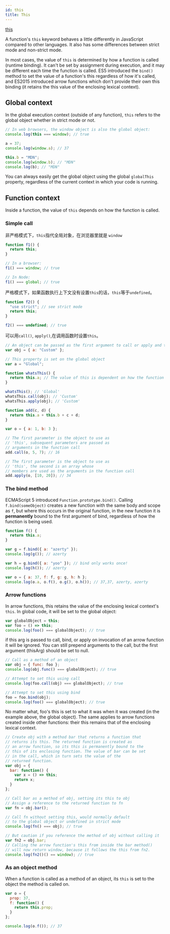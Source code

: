 ```yaml
---
id: this
title: This
---
```


[this](https://developer.mozilla.org/en-US/docs/Web/JavaScript/Reference/Operators/this)

A function's `this` keyword behaves a little differently in JavaScript compared to other languages. It also has some differences between strict mode and non-strict mode.

In most cases, the value of `this` is determined by how a function is called (runtime binding). It can't be set by assignment during execution, and it may be different each time the function is called. ES5 introduced the `bind()` method to set the value of a function's this regardless of how it's called, and ES2015 introduced arrow functions which don't provide their own this binding (it retains the this value of the enclosing lexical context).

## Global context

In the global execution context (outside of any function), `this` refers to the global object whether in strict mode or not.

```javascript
// In web browsers, the window object is also the global object:
console.log(this === window); // true

a = 37;
console.log(window.a); // 37

this.b = "MDN";
console.log(window.b); // "MDN"
console.log(b); // "MDN"
```

You can always easily get the global object using the global `globalThis` property, regardless of the current context in which your code is running.

## Function context

Inside a function, the value of `this` depends on how the function is called.

### Simple call

非严格模式下，`this`指代全局对象，在浏览器里就是 `window`

```javascript
function f1() {
  return this;
}

// In a browser:
f1() === window; // true

// In Node:
f1() === global; // true
```

严格模式下，如果函数执行上下文没有设置`this`的话，`this`等于`undefined`。

```javascript
function f2() {
  "use strict"; // see strict mode
  return this;
}

f2() === undefined; // true
```

可以用`call()`, `apply()`,在调用函数时设置`this`。

```javascript
// An object can be passed as the first argument to call or apply and this will be bound to it.
var obj = { a: "Custom" };

// This property is set on the global object
var a = "Global";

function whatsThis() {
  return this.a; // The value of this is dependent on how the function is called
}

whatsThis(); // 'Global'
whatsThis.call(obj); // 'Custom'
whatsThis.apply(obj); // 'Custom'

function add(c, d) {
  return this.a + this.b + c + d;
}

var o = { a: 1, b: 3 };

// The first parameter is the object to use as
// 'this', subsequent parameters are passed as
// arguments in the function call
add.call(o, 5, 7); // 16

// The first parameter is the object to use as
// 'this', the second is an array whose
// members are used as the arguments in the function call
add.apply(o, [10, 20]); // 34
```

### The bind method

ECMAScript 5 introduced `Function.prototype.bind()`. Calling `f.bind(someObject)` creates a new function with the same body and scope as `f`, but where this occurs in the original function, in the new function it is **permanently** bound to the first argument of bind, regardless of how the function is being used.

```javascript
function f() {
  return this.a;
}

var g = f.bind({ a: "azerty" });
console.log(g()); // azerty

var h = g.bind({ a: "yoo" }); // bind only works once!
console.log(h()); // azerty

var o = { a: 37, f: f, g: g, h: h };
console.log(o.a, o.f(), o.g(), o.h()); // 37,37, azerty, azerty
```

### Arrow functions

In arrow functions, this retains the value of the enclosing lexical context's `this`. In global code, it will be set to the global object:

```javascript
var globalObject = this;
var foo = () => this;
console.log(foo() === globalObject); // true
```

if this arg is passed to call, bind, or apply on invocation of an arrow function it will be ignored. You can still prepend arguments to the call, but the first argument (thisArg) should be set to null.

```javascript
// Call as a method of an object
var obj = { func: foo };
console.log(obj.func() === globalObject); // true

// Attempt to set this using call
console.log(foo.call(obj) === globalObject); // true

// Attempt to set this using bind
foo = foo.bind(obj);
console.log(foo() === globalObject); // true
```

No matter what, foo's this is set to what it was when it was created (in the example above, the global object). The same applies to arrow functions created inside other functions: their this remains that of the enclosing lexical context.

```javascript
// Create obj with a method bar that returns a function that
// returns its this. The returned function is created as
// an arrow function, so its this is permanently bound to the
// this of its enclosing function. The value of bar can be set
// in the call, which in turn sets the value of the
// returned function.
var obj = {
  bar: function() {
    var x = () => this;
    return x;
  }
};

// Call bar as a method of obj, setting its this to obj
// Assign a reference to the returned function to fn
var fn = obj.bar();

// Call fn without setting this, would normally default
// to the global object or undefined in strict mode
console.log(fn() === obj); // true

// But caution if you reference the method of obj without calling it
var fn2 = obj.bar;
// Calling the arrow function's this from inside the bar method()
// will now return window, because it follows the this from fn2.
console.log(fn2()() == window); // true
```

### As an object method

When a function is called as a method of an object, its `this` is set to the object
the method is called on.

```javascript
var o = {
  prop: 37,
  f: function() {
    return this.prop;
  }
};

console.log(o.f()); // 37
```
